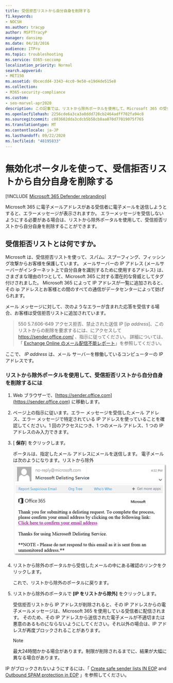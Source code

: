 ```yaml
---
title: 受信拒否リストから自分自身を削除する
f1.keywords:
- NOCSH
ms.author: tracyp
author: MSFTTracyP
manager: dansimp
ms.date: 04/18/2016
audience: ITPro
ms.topic: troubleshooting
ms.service: O365-seccomp
localization_priority: Normal
search.appverid:
- MET150
ms.assetid: 0bcecdd4-3343-4cc0-9e58-e19d4de515e8
ms.collection:
- M365-security-compliance
ms.custom:
- seo-marvel-apr2020
description: この記事では、リストから除外ポータルを使用して、Microsoft 365 の受信拒否リストから自分自身を削除する方法について説明します。
ms.openlocfilehash: 2256cde6a3ca3a8ddd728cb2464adff702fa94c8
ms.sourcegitcommit: c083602dda3cdcb5b58cb8aa070d77019075f765
ms.translationtype: MT
ms.contentlocale: ja-JP
ms.lasthandoff: 09/22/2020
ms.locfileid: "48195833"
---
```

# <a name="use-the-delist-portal-to-remove-yourself-from-the-blocked-senders-list"></a>無効化ポータルを使って、受信拒否リストから自分自身を削除する

[!INCLUDE [Microsoft 365 Defender rebranding](../includes/microsoft-defender-for-office.md)]


Microsoft 365 に電子メールアドレスがある受信者に電子メールを送信しようとすると、エラーメッセージが表示されますか。 エラーメッセージを受信しないようにする必要がある場合は、リストから除外ポータルを使用して、受信拒否リストから自分自身を削除することができます。

## <a name="what-is-the-blocked-senders-list"></a>受信拒否リストとは何ですか。

Microsoft は、受信拒否リストを使って、スパム、スプーフィング、フィッシング攻撃からお客様を保護しています。 メールサーバーの IP アドレス (メールサーバーがインターネット上で自分自身を識別するために使用するアドレス) は、さまざまな理由の1つとして、Microsoft 365 に対する潜在的な脅威としてタグ付けされました。 Microsoft 365 によって IP アドレスが一覧に追加されると、その ip アドレスとお客様との間のすべての通信がデータセンターによって妨げられます。

メール メッセージに対して、次のようなエラーが含まれた応答を受信する場合、お客様は受信拒否リストに追加されています。

> 550 5.7.606-649 アクセス拒否、禁止された送信 IP [_ip address_]、このリストからの削除を要求するには、にアクセスして https://sender.office.com/ 、指示に従ってください。 詳細については、「 [Exchange Online のメール配信不能レポート](https://docs.microsoft.com/Exchange/mail-flow-best-practices/non-delivery-reports-in-exchange-online/non-delivery-reports-in-exchange-online)」を参照してください。

ここで、 _IP address_ は、メール サーバーを稼働しているコンピューターの IP アドレスです。

### <a name="to-use-delist-portal-to-remove-yourself-from-the-blocked-senders-list"></a>リストから除外ポータルを使用して、受信拒否リストから自分自身を削除するには

1. Web ブラウザーで、[https://sender.office.com](https://sender.office.com) に移動します。

2. ページ上の指示に従います。エラー メッセージを受信したメール アドレス、エラー メッセージで特定されている IP アドレスを使っていることを確認してください。1 回のアクセスにつき、1 つのメール アドレス、1 つの IP アドレスのみ入力できます。

3. [ **保存**] をクリックします。

    ポータルは、指定したメール アドレスにメールを送信します。 電子メールは次のようになります。リストから除外 ![ ポータルを通じて要求を送信したときに受信された電子メールのスクリーンショット](../../media/bf13e4f7-f68c-4e46-baa7-b6ab4cfc13f3.png)

4. リストから除外のポータルから受信したメールの中にある確認のリンクをクリックします。

    これで、リストから除外のポータルに戻ります。

5. リストから除外のポータルで **[IP をリストから除外]** をクリックします。

    受信拒否リストから IP アドレスが削除されると、その IP アドレスからの電子メールメッセージは、Microsoft 365 を使用している受信者に配信されます。 そのため、その IP アドレスから送信された電子メールが不適切または悪意のあるものにならないようにしてください。それ以外の場合は、IP アドレスが再度ブロックされることがあります。

    > [!NOTE]
    > 最大24時間かかる場合があります。制限が削除されるまでに、結果が大幅に異なる場合があります。

IP がブロックされないようにするには、「 [Create safe sender lists IN EOP](create-safe-sender-lists-in-office-365.md) and [Outbound SPAM protection in EOP](outbound-spam-controls.md) 」を参照してください。
